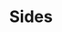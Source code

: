 ---
layout: default
title: Sides
parent: Automation Guide
nav_order: 3
has_children: true
has_toc: true
---
